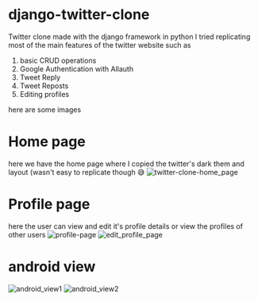 # django-twitter-clone
Twitter clone made with the django framework in python
I tried replicating most of the main features of the twitter website such as 
1) basic CRUD operations
2) Google Authentication with Allauth 
3) Tweet Reply
4) Tweet Reposts
5) Editing profiles

here are some images

# Home page
here we have the home page where I copied the twitter's dark them and layout (wasn't easy to replicate though 😅
![twitter-clone-home_page](https://user-images.githubusercontent.com/109931979/230421860-8fdfd618-e401-4e0d-9165-b43036def380.png)

# Profile page
here the user can view and edit it's profile details or view the profiles of other users
![profile-page](https://user-images.githubusercontent.com/109931979/230423197-df544aa3-0fd1-47e0-a829-e62cdf0a6347.png)
![edit_profile_page](https://user-images.githubusercontent.com/109931979/230423210-1e670057-950a-4abc-a3d7-2a0736150f20.png)

# android view
![android_view1](https://user-images.githubusercontent.com/109931979/230423281-f66035ad-caa3-43fa-88c0-75adac53ee6a.png)
![android_view2](https://user-images.githubusercontent.com/109931979/230423317-ecc4a8bb-a4a4-4d6e-9279-5fae5158123a.png)
